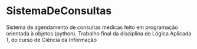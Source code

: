 # SistemaDeConsultas

Sistema de agendamento de consultas médicas feito em programação orientada à objetos (python). Trabalho final da disciplina de Lógica Aplicada 1, do curso de Ciência da Informação
